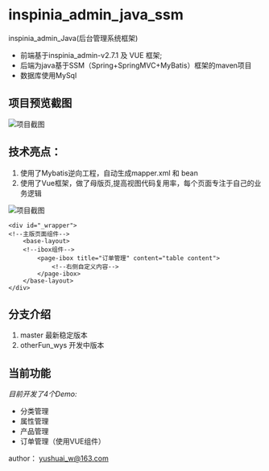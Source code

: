 # inspinia_admin_java_ssm
inspinia_admin_Java(后台管理系统框架)
- 前端基于inspinia_admin-v2.7.1 及 VUE 框架;
- 后端为java基于SSM（Spring+SpringMVC+MyBatis）框架的maven项目
- 数据库使用MySql
## 项目预览截图
![项目截图](https://github.com/wangyushuai/inspinia_admin_java_ssm/raw/master/src/main/webapp/vendor/img/projectView.png)

## 技术亮点：
1. 使用了Mybatis逆向工程，自动生成mapper.xml 和 bean
2. 使用了Vue框架，做了母版页,提高视图代码复用率，每个页面专注于自己的业务逻辑

![项目截图](https://github.com/wangyushuai/inspinia_admin_java_ssm/raw/master/src/main/webapp/vendor/img/projectView_order.png)

```
<div id="_wrapper">
<!--主版页面组件-->
    <base-layout>
    <!--ibox组件-->
        <page-ibox title="订单管理" content="table content">
            <!--右侧自定义内容-->
        </page-ibox>
    </base-layout>
</div>
```

## 分支介绍
1. master 最新稳定版本
2. otherFun_wys 开发中版本

## 当前功能
*目前开发了4个Demo:*
- 分类管理
- 属性管理
- 产品管理
- 订单管理（使用VUE组件）

author： yushuai_w@163.com
